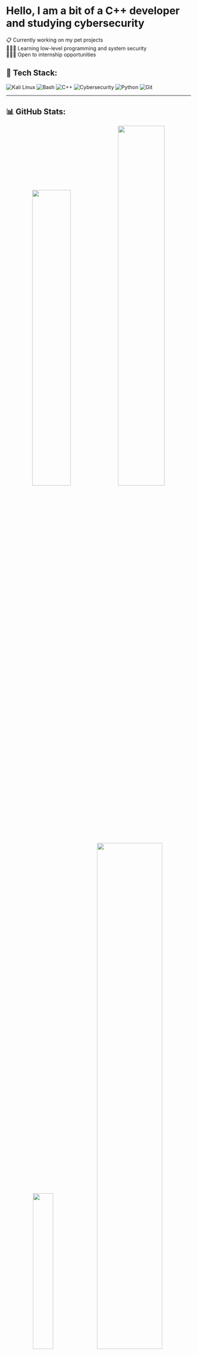 # Hello, I am a bit of a C++ developer and studying cybersecurity  
📋 Currently working on my pet projects  
👨🏼‍🎓 Learning low-level programming and system security  
👨🏼‍💻 Open to internship opportunities  



## 🧰 Tech Stack:
![Kali Linux](https://img.shields.io/badge/Kali_Linux-%23000000.svg?style=for-the-badge&logo=kalilinux&logoColor=white)
![Bash](https://img.shields.io/badge/Bash-%23121011.svg?style=for-the-badge&logo=gnu-bash&logoColor=white)
![C++](https://img.shields.io/badge/C++-%2300599C.svg?style=for-the-badge&logo=c%2B%2B&logoColor=white)
![Cybersecurity](https://img.shields.io/badge/Cybersecurity-%23FF3E00.svg?style=for-the-badge&logo=HackTheBox&logoColor=white)
![Python](https://img.shields.io/badge/Python-3670A0?style=for-the-badge&logo=python&logoColor=ffdd54)
![Git](https://img.shields.io/badge/Git-%23F05033.svg?style=for-the-badge&logo=git&logoColor=white)

---

## 📊 GitHub Stats:
<div align="center">
  <img src="https://github-readme-stats.vercel.app/api?username=wilfpi&theme=dark&hide_border=true&include_all_commits=true&count_private=true" width="45.5%"/>
  <img src="https://nirzak-streak-stats.vercel.app/?user=wilfpi&theme=dark&hide_border=true" width="50.20%" />
</div>

<div align="center">
  <img src="https://github-readme-stats.vercel.app/api/top-langs/?username=wilfpi&theme=dark&hide_border=true&include_all_commits=true&count_private=true&layout=compact" width="33%"/>
  <img src="IMG_6805_best.gif" width="59.5%">
</div>
